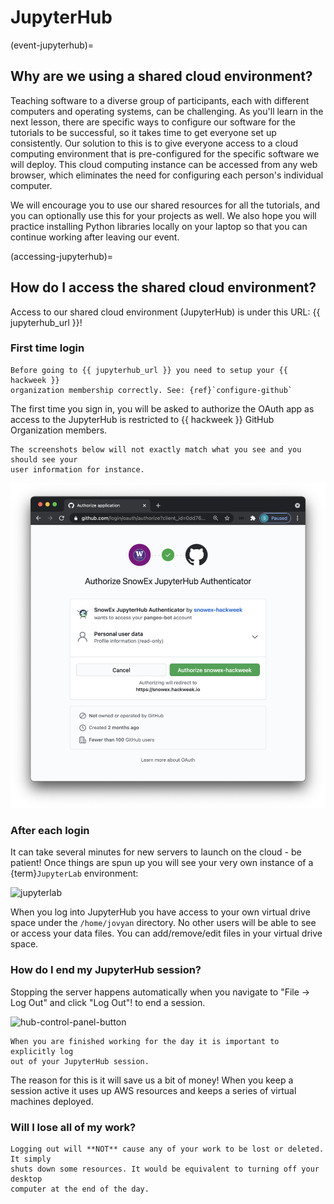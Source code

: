 # JupyterHub 

(event-jupyterhub)=
## Why are we using a shared cloud environment?

Teaching software to a diverse group of participants, each with different computers 
and operating systems, can be challenging. As you'll learn in the next lesson, there 
are specific ways to configure our software for the tutorials to be successful, so 
it takes time to get everyone set up consistently. Our solution to this is to give 
everyone access to a cloud computing environment that is pre-configured for the 
specific software we will deploy. This cloud computing instance can be accessed 
from any web browser, which eliminates the need for configuring each person's 
individual computer.

We will encourage you to use our shared resources for all the tutorials, and you 
can optionally use this for your projects as well. We also hope you will practice 
installing Python libraries locally on your laptop so that you can continue working 
after leaving our event.


(accessing-jupyterhub)=
## How do I access the shared cloud environment?

Access to our shared cloud environment (JupyterHub) is under this URL: {{ jupyterhub_url }}!

### First time login

```{attention}
Before going to {{ jupyterhub_url }} you need to setup your {{ hackweek }}
organization membership correctly. See: {ref}`configure-github`
```

The first time you sign in, you will be asked to authorize the OAuth app as access 
to the JupyterHub is restricted to {{ hackweek }} GitHub Organization members.

```{note}
The screenshots below will not exactly match what you see and you should see your
user information for instance.
```

![jupyterhub-authentication](../img/jupyterhub-authentication.png)

### After each login

It can take several minutes for new servers to launch on the cloud - be patient! 
Once things are spun up you will see your very own instance of a {term}`JupyterLab` environment:

![jupyterlab](../img/jupyterlab.png)

When you log into JupyterHub you have access to your own virtual drive space
under the `/home/jovyan` directory. No other users will be able to see or access
your data files. You can add/remove/edit files in your virtual drive space.


### How do I end my JupyterHub session?

Stopping the server happens automatically when you navigate
to "File -> Log Out" and click "Log Out"! to end a session.

![hub-control-panel-button](../img/hub-logout-button.png)

```{attention}
When you are finished working for the day it is important to explicitly log 
out of your JupyterHub session.
```

The reason for this is it will save us a bit of money! When you keep a session 
active it uses up AWS resources and keeps a series of virtual machines deployed.

###  Will I lose all of my work?

```{important} Logging out
Logging out will **NOT** cause any of your work to be lost or deleted. It simply 
shuts down some resources. It would be equivalent to turning off your desktop 
computer at the end of the day.
```
